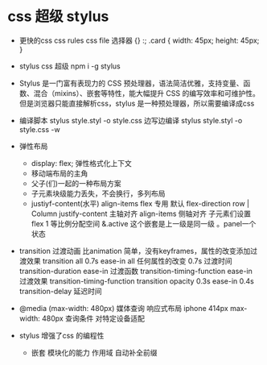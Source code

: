 # css 超级 stylus

- 更快的css
css rules css file 
选择器 {} :; 
.card {
    width: 45px;
    height: 45px;
}
- stylus css 超级
    npm i -g stylus 
- Stylus 是一门富有表现力的 CSS 预处理器，语法简洁优雅，支持变量、函数、混合（mixins）、嵌套等特性，能大幅提升 CSS 的编写效率和可维护性。
    但是浏览器只能直接解析css，stylus 是一种预处理器，所以需要编译成css

- 编译脚本
    stylus style.styl -o style.css
    边写边编译
    stylus style.styl -o style.css -w

- 弹性布局
    - display: flex;  弹性格式化上下文
    - 移动端布局的主角
    - 父子(们)一起的一种布局方案
    - 子元素块级能力丢失，不会换行，多列布局
    - justiyf-content(水平)  align-items
        flex 专用
        默认 flex-direction row | Column
        justify-content 主轴对齐
        align-items 侧轴对齐
    子元素们设置flex 1 等比例分配空间
    &.active 这个嵌套是上一级是同一级 。panel一个状态

- transition 过渡动画
    比animation 简单，没有keyframes，属性的改变添加过渡效果
    transition all 0.7s ease-in
    all 任何属性的改变
    0.7s 过渡时间 transition-duration
    ease-in 过渡函数 transition-timing-function
    ease-in 过渡效果 transition-timing-function
    transition opacity 0.3s ease-in 0.4s
    transition-delay 延迟时间

- @media (max-width: 480px) 
    媒体查询 响应式布局
    iphone 414px 
    max-width: 480px 查询条件
    对特定设备适配
    
- stylus 增强了css 的编程性
    - 嵌套
    模块化的能力
    作用域
    自动补全前缀
